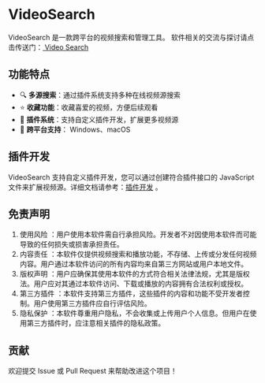 # VideoSearch

VideoSearch 是一款跨平台的视频搜索和管理工具。
软件相关的交流与探讨请点击传送门：[ Video Search](https://pd.qq.com/g/pd74066781)

## 功能特点

- 🔍 **多源搜索**：通过插件系统支持多种在线视频源搜索
- ⭐ **收藏功能**：收藏喜爱的视频，方便后续观看
- 🧩 **插件系统**：支持自定义插件开发，扩展更多视频源
- 📱 **跨平台支持**： Windows、macOS

## 插件开发

VideoSearch 支持自定义插件开发，您可以通过创建符合插件接口的 JavaScript 文件来扩展视频源。详细文档请参考：[插件开发](https://pd.qq.com/g/pd74066781?subc=690166750) 。

## 免责声明

1. 使用风险 ：用户使用本软件需自行承担风险。开发者不对因使用本软件而可能导致的任何损失或损害承担责任。
2. 内容责任 ：本软件仅提供视频搜索和播放功能，不存储、上传或分发任何视频内容。用户通过本软件访问的所有内容均来自第三方网站或用户本地文件。
3. 版权声明 ：用户应确保其使用本软件的方式符合相关法律法规，尤其是版权法。用户应对其通过本软件访问、下载或播放的内容拥有合法权利或授权。
4. 第三方插件 ：本软件支持第三方插件，这些插件的内容和功能不受开发者控制。用户使用第三方插件应自行评估风险。
5. 隐私保护 ：本软件尊重用户隐私，不会收集或上传用户个人信息。但用户在使用第三方插件时，应注意相关插件的隐私政策。

## 贡献

欢迎提交 Issue 或 Pull Request 来帮助改进这个项目！
